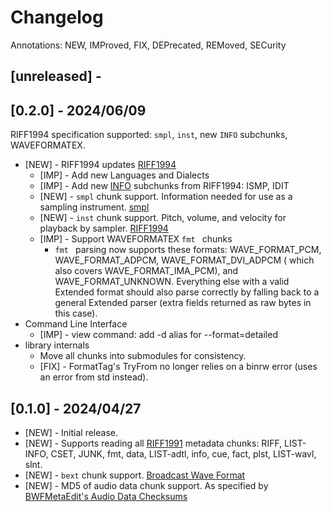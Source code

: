 # Changelog

Annotations: NEW, IMProved, FIX, DEPrecated, REMoved, SECurity

## [unreleased] - 

## [0.2.0] - 2024/06/09 

RIFF1994 specification supported: `smpl`, `inst`, new `INFO` subchunks, WAVEFORMATEX. 

- [NEW] - RIFF1994 updates [RIFF1994](https://wavref.til.cafe/spec/riff1994/)
  - [IMP] - Add new Languages and Dialects
  - [IMP] - Add new [INFO](https://wavref.til.cafe/chunk/info/) subchunks from RIFF1994: ISMP, IDIT
  - [NEW] - `smpl` chunk support. Information needed for use as a sampling instrument. [smpl](https://wavref.til.cafe/chunk/smpl/)
  - [NEW] - `inst` chunk support. Pitch, volume, and velocity for playback by sampler. [RIFF1994](https://wavref.til.cafe/chunk/inst/)
  - [IMP] - Support WAVEFORMATEX `fmt ` chunks
    - `fmt ` parsing now supports these formats: WAVE_FORMAT_PCM, WAVE_FORMAT_ADPCM, WAVE_FORMAT_DVI_ADPCM ( which also covers WAVE_FORMAT_IMA_PCM), and WAVE_FORMAT_UNKNOWN. Everything else with a valid Extended format should also parse correctly by falling back to a general Extended parser (extra fields returned as raw bytes in this case).
- Command Line Interface
  - [IMP] - view command: add -d alias for --format=detailed
- library internals
  - Move all chunks into submodules for consistency. 
  - [FIX] - FormatTag's TryFrom no longer relies on a binrw error (uses an error from std instead). 

## [0.1.0] - 2024/04/27

- [NEW] - Initial release. 
- [NEW] - Supports reading all [RIFF1991](https://wavref.til.cafe/spec/riff1991/) metadata chunks: RIFF, LIST-INFO, CSET, JUNK, fmt, data, LIST-adtl, info, cue, fact, plst, LIST-wavl, slnt. 
- [NEW] - `bext` chunk support. [Broadcast Wave Format](https://en.wikipedia.org/wiki/Broadcast_Wave_Format)
- [NEW] - MD5 of audio data chunk support. As specified by [BWFMetaEdit's Audio Data Checksums](https://mediaarea.net/BWFMetaEdit/md5)


